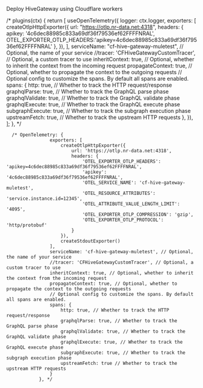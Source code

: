 Deploy HiveGateway using Cloudflare workers


/* plugins(ctx) {
					return [
					  useOpenTelemetry({
						logger: ctx.logger,
						exporters: [
						  createOtlpHttpExporter({
							url: "https://otlp.nr-data.net:4318",
							headers: {
							  apikey: '4c6dec88985c833a69df36f79536ef62FFFFNRAL',
							  OTEL_EXPORTER_OTLP_HEADERS:'apikey=4c6dec88985c833a69df36f79536ef62FFFFNRAL'
							},
						  }),
						],
						serviceName: "cf-hive-gateway-muletest", // Optional, the name of your service
						//tracer: 'CFHiveGatewayCustomTracer', // Optional, a custom tracer to use
						inheritContext: true, // Optional, whether to inherit the context from the incoming request
						propagateContext: true, // Optional, whether to propagate the context to the outgoing requests
						// Optional config to customize the spans. By default all spans are enabled.
						spans: {
						  http: true, // Whether to track the HTTP request/response
						  graphqlParse: true, // Whether to track the GraphQL parse phase
						  graphqlValidate: true, // Whether to track the GraphQL validate phase
						  graphqlExecute: true, // Whether to track the GraphQL execute phase
						  subgraphExecute: true, // Whether to track the subgraph execution phase
						  upstreamFetch: true, // Whether to track the upstream HTTP requests
						},
					  }),
					];
				  }, */

      /* OpenTelemetry: {
					exporters: [
						createOtlpHttpExporter({
							url: 'https://otlp.nr-data.net:4318',
							headers: {
								'OTEL_EXPORTER_OTLP_HEADERS': 'apikey=4c6dec88985c833a69df36f79536ef62FFFFNRAL',
								'apikey': '4c6dec88985c833a69df36f79536ef62FFFFNRAL',
								'OTEL_SERVICE_NAME': 'cf-hive-gateway-muletest',
								'OTEL_RESOURCE_ATTRIBUTES': 'service.instance.id=12345',
								'OTEL_ATTRIBUTE_VALUE_LENGTH_LIMIT': '4095',
								'OTEL_EXPORTER_OTLP_COMPRESSION': 'gzip',
								'OTEL_EXPORTER_OTLP_PROTOCOL': 'http/protobuf'
							}
						}),
						createStdoutExporter()
					],
					serviceName: 'cf-hive-gateway-muletest', // Optional, the name of your service
					//tracer: 'CFHiveGatewayCustomTracer', // Optional, a custom tracer to use
					inheritContext: true, // Optional, whether to inherit the context from the incoming request
					propagateContext: true, // Optional, whether to propagate the context to the outgoing requests
					// Optional config to customize the spans. By default all spans are enabled.
					spans: {
						http: true, // Whether to track the HTTP request/response
						graphqlParse: true, // Whether to track the GraphQL parse phase
						graphqlValidate: true, // Whether to track the GraphQL validate phase
						graphqlExecute: true, // Whether to track the GraphQL execute phase
						subgraphExecute: true, // Whether to track the subgraph execution phase
						upstreamFetch: true // Whether to track the upstream HTTP requests
					}
				}, */